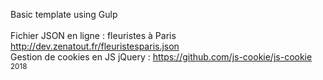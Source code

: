 Basic template using Gulp<br/>
<br/>
Fichier JSON en ligne : fleuristes à Paris http://dev.zenatout.fr/fleuristesparis.json <br/>
Gestion de cookies en JS jQuery : https://github.com/js-cookie/js-cookie <br/>
<sub>2018</sub>
